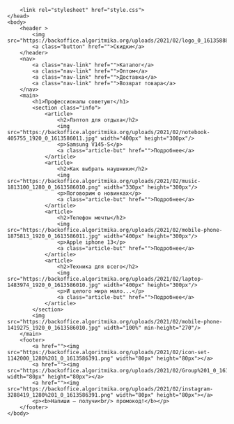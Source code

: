 <html>
    <head>
        
        <link rel="stylesheet" href="style.css">
    </head>
    <body>
        <header >
            <img src="https://backoffice.algoritmika.org/uploads/2021/02/logo_0_1613588860.svg">
            <a class="button" href="">Скидки</a>
        </header>
        <nav>
            <a class="nav-link" href="">Каталог</a>
            <a class="nav-link" href="">Оптом</a>
            <a class="nav-link" href="">Доставка</a>
            <a class="nav-link" href="">Возврат товара</a>
        </nav>
        <main>
            <h1>Профессионалы советуют</h1>
            <section class="info">
                <article>
                    <h2>Лэптоп для отдыха</h2>
                    <img src="https://backoffice.algoritmika.org/uploads/2021/02/notebook-405755_1920_0_1613586011.jpg" width="400px" height="300px"/>
                    <p>Samsung V145-S</p>
                    <a class="article-but" href="">Подробнее</a>
                </article>
                <article>
                    <h2>Как выбрать наушники</h2>
                    <img src="https://backoffice.algoritmika.org/uploads/2021/02/music-1813100_1280_0_1613586010.png" width="330px" height="300px"/>
                    <p>Поговорим о новинках</p>
                    <a class="article-but" href="">Подробнее</a>
                </article>
                <article>
                    <h2>Телефон мечты</h2>
                    <img src="https://backoffice.algoritmika.org/uploads/2021/02/mobile-phone-1875813_1920_0_1613586011.jpg" width="400px" height="300px"/>
                    <p>Apple iphone 13</p>
                    <a class="article-but" href="">Подробнее</a>
                </article>
                <article>
                    <h2>Техника для всего</h2>
                    <img src="https://backoffice.algoritmika.org/uploads/2021/02/laptop-1483974_1920_0_1613586010.jpg" width="400px" height="300px"/>
                    <p>И целого мира мало...</p>
                    <a class="article-but" href="">Подробнее</a>
                </article>
            </section>
            <img src="https://backoffice.algoritmika.org/uploads/2021/02/mobile-phone-1419275_1920_0_1613586010.jpg" width="100%" min-height="270"/>
        </main>
        <footer>
            <a href=""><img src="https://backoffice.algoritmika.org/uploads/2021/02/icon-set-1142000_1280%201_0_1613586391.png" width="80px" height="80px"></a>
            <a href=""><img src="https://backoffice.algoritmika.org/uploads/2021/02/Group%201_0_1613586391.png" width="80px" height="80px"></a>
            <a href=""><img src="https://backoffice.algoritmika.org/uploads/2021/02/instagram-3288419_1280%201_0_1613586391.png" width="80px" height="80px"></a>
            <p><b>Напиши — получи<br/> промокод!</b></p> 
        </footer>
    </body>
</html>
